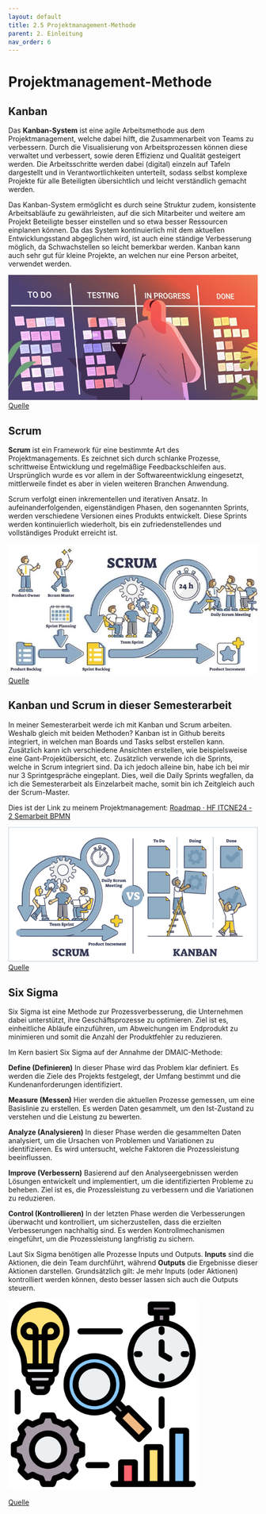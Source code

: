 ```yaml
---
layout: default
title: 2.5 Projektmanagement-Methode
parent: 2. Einleitung
nav_order: 6
---
```


# Projektmanagement-Methode

## Kanban
Das **Kanban-System** ist eine agile Arbeitsmethode aus dem Projektmanagement, welche dabei hilft, die Zusammenarbeit von Teams zu verbessern. Durch die Visualisierung von Arbeitsprozessen können diese verwaltet und verbessert, sowie deren Effizienz und Qualität gesteigert werden. Die Arbeitsschritte werden dabei (digital) einzeln auf Tafeln dargestellt und in Verantwortlichkeiten unterteilt, sodass selbst komplexe Projekte für alle Beteiligten übersichtlich und leicht verständlich gemacht werden.

Das Kanban-System ermöglicht es durch seine Struktur zudem, konsistente Arbeitsabläufe zu gewährleisten, auf die sich Mitarbeiter und weitere am Projekt Beteiligte besser einstellen und so etwa besser Ressourcen einplanen können. Da das System kontinuierlich mit dem aktuellen Entwicklungsstand abgeglichen wird, ist auch eine ständige Verbesserung möglich, da Schwachstellen so leicht bemerkbar werden.
Kanban kann auch sehr gut für kleine Projekte, an welchen nur eine Person arbeitet, verwendet werden.

![Kanban](../../ressources/images/kanban.png)
[Quelle](../Quellverzeichnis/index.md#kanban)
## Scrum
**Scrum** ist ein Framework für eine bestimmte Art des Projektmanagements. Es zeichnet sich durch schlanke Prozesse, schrittweise Entwicklung und regelmäßige Feedbackschleifen aus. Ursprünglich wurde es vor allem in der Softwareentwicklung eingesetzt, mittlerweile findet es aber in vielen weiteren Branchen Anwendung.

Scrum verfolgt einen inkrementellen und iterativen Ansatz. In aufeinanderfolgenden, eigenständigen Phasen, den sogenannten Sprints, werden verschiedene Versionen eines Produkts entwickelt. Diese Sprints werden kontinuierlich wiederholt, bis ein zufriedenstellendes und vollständiges Produkt erreicht ist.

![Scrum](../../ressources/images/scrum.png)
[Quelle](../Quellverzeichnis/index.md#scrum)
## Kanban und Scrum in dieser Semesterarbeit

In meiner Semesterarbeit werde ich mit Kanban und Scrum arbeiten. 
Weshalb gleich mit beiden Methoden?
Kanban ist in Github bereits integriert, in welchen man Boards und Tasks selbst erstellen kann. Zusätzlich kann ich verschiedene Ansichten erstellen, wie beispielsweise eine Gant-Projektübersicht, etc. 
Zusätzlich verwende ich die Sprints, welche in Scrum integriert sind. Da ich jedoch alleine bin, habe ich bei mir nur 3 Sprintgespräche eingeplant. Dies, weil die Daily Sprints wegfallen, da ich die Semesterarbeit als Einzelarbeit mache, somit bin ich Zeitgleich auch der Scrum-Master. 

Dies ist der Link zu meinem Projektmanagement:
<a href="https://github.com/users/Radball-Migi/projects/3/views/4" target="_blank">Roadmap · HF ITCNE24 - 2 Semarbeit BPMN</a>

![Scrum and Kanban](../../ressources/images/kanban_and_scrum.png)
[Quelle](../Quellverzeichnis/index.md#kanban-und-scrum)

## Six Sigma

Six Sigma ist eine Methode zur Prozessverbesserung, die Unternehmen dabei unterstützt, ihre Geschäftsprozesse zu optimieren. Ziel ist es, einheitliche Abläufe einzuführen, um Abweichungen im Endprodukt zu minimieren und somit die Anzahl der Produktfehler zu reduzieren.

Im Kern basiert Six Sigma auf der Annahme der DMAIC-Methode:

**Define (Definieren)**
In dieser Phase wird das Problem klar definiert. Es werden die Ziele des Projekts festgelegt, der Umfang bestimmt und die Kundenanforderungen identifiziert.

**Measure (Messen)**
Hier werden die aktuellen Prozesse gemessen, um eine Basislinie zu erstellen. Es werden Daten gesammelt, um den Ist-Zustand zu verstehen und die Leistung zu bewerten.
   
**Analyze (Analysieren)**
In dieser Phase werden die gesammelten Daten analysiert, um die Ursachen von Problemen und Variationen zu identifizieren. Es wird untersucht, welche Faktoren die Prozessleistung beeinflussen.

**Improve (Verbessern)**
Basierend auf den Analyseergebnissen werden Lösungen entwickelt und implementiert, um die identifizierten Probleme zu beheben. Ziel ist es, die Prozessleistung zu verbessern und die Variationen zu reduzieren.

**Control (Kontrollieren)**
In der letzten Phase werden die Verbesserungen überwacht und kontrolliert, um sicherzustellen, dass die erzielten Verbesserungen nachhaltig sind. Es werden Kontrollmechanismen eingeführt, um die Prozessleistung langfristig zu sichern.

Laut Six Sigma benötigen alle Prozesse Inputs und Outputs. 
**Inputs** sind die Aktionen, die dein Team durchführt, während **Outputs** die Ergebnisse dieser Aktionen darstellen. 
Grundsätzlich gilt: Je mehr Inputs (oder Aktionen) kontrolliert werden können, desto besser lassen sich auch die Outputs steuern.

![Six Sigma](../../ressources/images/six-sigma.png)

[Quelle](../Quellverzeichnis/index.md#six-sigma)
